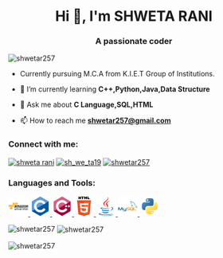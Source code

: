 
 <h1 align="center">Hi 👋, I'm SHWETA RANI</h1>
<h3 align="center">A passionate coder</h3>

<p align="left"> <img src="https://komarev.com/ghpvc/?username=shwetar257&label=Profile%20views&color=0e75b6&style=flat" alt="shwetar257" /> </p>

- Currently pursuing M.C.A from K.I.E.T Group of Institutions.

- 🌱 I’m currently learning **C++,Python,Java,Data Structure**

- 💬 Ask me about **C Language,SQL,HTML**

- 📫 How to reach me **shwetar257@gmail.com**

<h3 align="left">Connect with me:</h3>
<p align="left">
<a href="www.linkedin.com/in/shweta-rani-96b416131" target="blank"><img align="center" src="https://raw.githubusercontent.com/rahuldkjain/github-profile-readme-generator/master/src/images/icons/Social/linked-in-alt.svg" alt="shweta rani" height="30" width="40" /></a>
<a href="https://instagram.com/sh_we_ta19" target="blank"><img align="center" src="https://raw.githubusercontent.com/rahuldkjain/github-profile-readme-generator/master/src/images/icons/Social/instagram.svg" alt="sh_we_ta19" height="30" width="40" /></a>
<a href="https://www.hackerrank.com/shwetar257" target="blank"><img align="center" src="https://raw.githubusercontent.com/rahuldkjain/github-profile-readme-generator/master/src/images/icons/Social/hackerrank.svg" alt="shwetar257" height="30" width="40" /></a>
</p>

<h3 align="left">Languages and Tools:</h3>
<p align="left"> <a href="https://aws.amazon.com" target="_blank"> <img src="https://raw.githubusercontent.com/devicons/devicon/master/icons/amazonwebservices/amazonwebservices-original-wordmark.svg" alt="aws" width="40" height="40"/> </a> <a href="https://www.cprogramming.com/" target="_blank"> <img src="https://raw.githubusercontent.com/devicons/devicon/master/icons/c/c-original.svg" alt="c" width="40" height="40"/> </a> <a href="https://www.w3schools.com/cpp/" target="_blank"> <img src="https://raw.githubusercontent.com/devicons/devicon/master/icons/cplusplus/cplusplus-original.svg" alt="cplusplus" width="40" height="40"/> </a> <a href="https://www.w3.org/html/" target="_blank"> <img src="https://raw.githubusercontent.com/devicons/devicon/master/icons/html5/html5-original-wordmark.svg" alt="html5" width="40" height="40"/> </a> <a href="https://www.java.com" target="_blank"> <img src="https://raw.githubusercontent.com/devicons/devicon/master/icons/java/java-original.svg" alt="java" width="40" height="40"/> </a> <a href="https://www.mysql.com/" target="_blank"> <img src="https://raw.githubusercontent.com/devicons/devicon/master/icons/mysql/mysql-original-wordmark.svg" alt="mysql" width="40" height="40"/> </a> <a href="https://www.python.org" target="_blank"> <img src="https://raw.githubusercontent.com/devicons/devicon/master/icons/python/python-original.svg" alt="python" width="40" height="40"/> </a> </p>

<p><img align="left" src="https://github-readme-stats.vercel.app/api/top-langs?username=shwetar257&show_icons=true&locale=en&layout=compact" alt="shwetar257" /></p>

<p>&nbsp;<img align="center" src="https://github-readme-stats.vercel.app/api?username=shwetar257&show_icons=true&locale=en" alt="shwetar257" /></p>

<p><img align="center" src="https://github-readme-streak-stats.herokuapp.com/?user=shwetar257&" alt="shwetar257" /></p>

<!--
**Shwetar257/Shwetar257** is a ✨ _special_ ✨ repository because its `README.md` (this file) appears on your GitHub profile.

Here are some ideas to get you started:

- 🔭 I’m currently working on ...
- 🌱 I’m currently learning c++,java,python
- 👯 I’m looking to collaborate on ...
- 🤔 I’m looking for help with ...
- 💬 Ask me about clanguage,sql
- 📫 How to reach me: shwetar257@gmail.com
- 😄 Pronouns: ...
- ⚡ Fun fact: ...
-->
